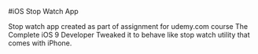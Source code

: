 #iOS Stop Watch App

Stop watch app created as part of assignment for udemy.com course The Complete iOS 9 Developer
Tweaked it to behave like stop watch utility that comes with iPhone. 


